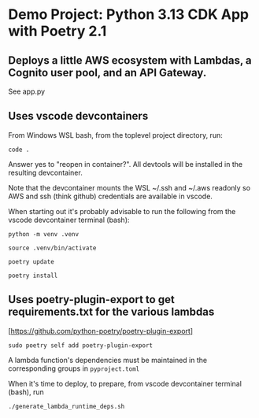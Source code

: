 # Demo Project: Python 3.13 CDK App with Poetry 2.1

## Deploys a little AWS ecosystem with Lambdas, a Cognito user pool, and an API Gateway.

See app.py

## Uses vscode devcontainers

From Windows WSL bash, from the toplevel project directory, run:
```
code .
``` 
Answer yes to "reopen in container?".  All
devtools will be installed in the resulting devcontainer.

Note that the devcontainer mounts the WSL ~/.ssh and ~/.aws readonly so AWS and ssh (think github) credentials are available in vscode.

When starting out it's probably advisable to run the following from the vscode devcontainer terminal (bash):

`python -m venv .venv`

`source .venv/bin/activate`

`poetry update`

`poetry install`

## Uses poetry-plugin-export to get requirements.txt for the various lambdas

[https://github.com/python-poetry/poetry-plugin-export]
```
sudo poetry self add poetry-plugin-export
```
A lambda function's dependencies must be maintained in the corresponding groups in `pyproject.toml`

When it's time to deploy, to prepare, from vscode devcontainer terminal (bash), run

`./generate_lambda_runtime_deps.sh`
